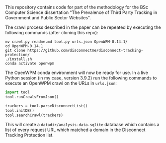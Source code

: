 This repository contains code for part of the methodology for the BSc Computer Science dissertation "The Prevalence of Third Party Tracking in Government and Public Sector Websites". 

The crawl process described in the paper can be repeated by executing the following commands (after cloning this repo):

```
mv crawl.py readme.md tool.py urls.json OpenWPM-0.14.1/
cd OpenWPM-0.14.1
git clone https://github.com/disconnectme/disconnect-tracking-protection/
./install.sh
conda activate openwpm
```

The OpenWPM conda environment will now be ready for use. In a live Python session (in my case, version 3.9.2) run the following commands to execute an OpenWPM crawl on the URLs in `urls.json`:

```python
import tool
tool.runCrawlsFromJson()

trackers = tool.parseDisconnectList()
tool.initDB()
tool.searchCrawl(trackers)
```

This will create a `datadir/analysis-data.sqlite` database which contains a list of every request URL which matched a domain in the Disconnect Tracking Protection list.
